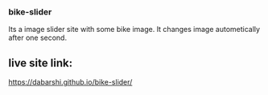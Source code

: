### bike-slider
Its a image slider site with some bike image.
It changes image autometically after one second.

## live site link:
https://dabarshi.github.io/bike-slider/